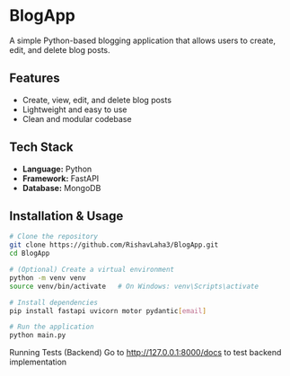 # BlogApp

A simple Python-based blogging application that allows users to create, edit, and delete blog posts.

##  Features
- Create, view, edit, and delete blog posts  
- Lightweight and easy to use  
- Clean and modular codebase  

##  Tech Stack
- **Language:** Python  
- **Framework:** FastAPI
- **Database:** MongoDB

##  Installation & Usage

```bash
# Clone the repository
git clone https://github.com/RishavLaha3/BlogApp.git
cd BlogApp

# (Optional) Create a virtual environment
python -m venv venv
source venv/bin/activate   # On Windows: venv\Scripts\activate

# Install dependencies
pip install fastapi uvicorn motor pydantic[email]

# Run the application
python main.py
```
Running Tests (Backend)
Go to http://127.0.0.1:8000/docs to test backend implementation
